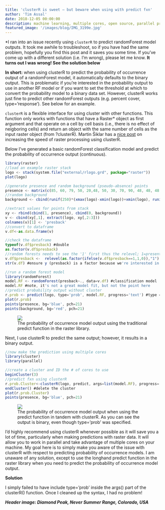 ```yaml
---
title: 'clusterR is sweet – but beware when using with predict fxn'
author: 'Tim Assal'
date: 2018-12-05 00:00:00
description: machine learning, multiple cores, open source, parallel processing, R statistics, remote sensing, science communication, spatial statistics, species distribution modeling
featured_image: '/images/blog/IMG_3199e.jpg'
---
```


*I ran into an issue recently using `clusterR` to predict randomForest
model outputs. It took me awhile to troubleshoot, so if you have had
the same problem, hopefully you find this post and it saves you some
time. If you’ve come up with a different solution (i.e. I’m wrong),
please let me know. **It turns out I was wrong! See the solution below**

**In short:** when using clusterR to predict the probability of
occurrence output of a randomForest model, it automatically defaults to
the binary output. This is problematic if you’re interested in the
probability output to use in another RF model or if you want to set the
threshold at which to convert the probability model to a binary data
set. However, clusterR works just fine to predict other randomForest
outputs (e.g. percent cover, type=’response’). See below for an example.

`clusterR` is a flexible interface for using cluster with other
functions. This function only works with functions that have a Raster\*
object as first argument and that operate on a cell by cell basis (i.e.,
there is no effect of neigboring cells) and return an object with the
same number of cells as the input raster object (from ?clusterR). Martin
Šiklar has a [nice
post](https://www.gis-blog.com/increasing-the-speed-of-raster-processing-with-r-part-33-cluster/)
on increasing the speed of raster processing using clusterR.

Below I’ve generated a basic randomForest classification model and
predict the probability of occurrence output (continuous).

``` js
library(raster)
//load an example raster stack
logo <- stack(system.file("external/rlogo.grd", package="raster"))
plot(logo)

//generate presence and random background (pseudo-absence) points
presence <- matrix(c(85, 60, 79, 50, 20,48, 50, 30, 70, 90, 48, 48, 48, 53, 50, 46, 54, 70, 84, 85, 74, 84, 95, 85, 66, 42, 26, 4, 19, 17, 5, 52, 10, 68, 50, 52, 18, 20, 30, 60, 7, 14, 26, 29, 39, 45, 51, 56, 46, 38, 31, 22, 34, 60, 70, 73, 63, 46, 43, 28), ncol=2)
//random background
background <- cbind(runif(250)*(xmax(logo)-xmin(logo))+xmin(logo), runif(250)*(ymax(logo)-ymin(logo))+ymin(logo))

//extract values for points from stack
xy <- rbind(cbind(1, presence), cbind(0, background))
v <- cbind(xy[,1], extract(logo, xy[,2:3]))
colnames(v)[1] <- 'presback'
//convert to dataframe
v.df<-as.data.frame(v)

//check the dataframe
typeof(v.df$presback) #double
as.factor(v.df$presback)
//random forests needs to see the '1' first thus the relevel; 1=present, 0=absent; 
v.df$presback <-  relevel(as.factor(ifelse(v.df$presback==1,1,0)),"1")
str(v.df) #ensure y (presback) is a factor because we're interested in a classification, not a regression

//run a random forest model
library(randomForest)
model.RF <- randomForest(presback~., data=v.df) #classification model 
model.RF #note, it's not a great model fit, but not the point here
//predict probability output without cluster
r.prob <- predict(logo, type='prob', model.RF, progress='text') #type = 'prob' -> probability of occurrence model
plot(r.prob)
points(presence, bg='blue', pch=21)
points(background, bg='red', pch=21)
```
<figure>
  <img src='../../images/blog/RF_predict_longhand.jpeg'>
  <figcaption>The probability of occurrence model output using the traditional predict
function in the raster library.</figcaption>
</figure>

Next, I use clusterR to predict the same output; however, it results in
a binary output.

``` js
//now make the prediction using multiple cores
library(cluster)
library(parallel)

//create a cluster and ID the # of cores to use
beginCluster(3)
//predict fxn using clusterR
r.prob.Cluster<-clusterR(logo, predict, args=list(model.RF), progress='text', type='prob')
endCluster() #delete the cluster
plot(r.prob.Cluster)
points(presence, bg='blue', pch=21)
```
<figure>
  <img src='../../images/blog/RF_predict_usingCluster.jpeg'>
  <figcaption>The probability of occurrence model output when using the predict
function in tandem with clusterR. As you can see the output is binary,
even though type=’prob’ was specified.</figcaption>
</figure>

I’d highly recommend using clusterR whenever possible as it will save
you a lot of time, particularly when making predictions with raster
data. It will allow you to work in parallel and take advantage of
multiple cores on your machine. My goal here is to simply make you aware
of the issue with clusterR with respect to predicting probability of
occurrence models. I am unaware of any solution, except to use the
longhand predict function in the raster library when you need to predict
the probability of occurrence model output.

**Solution**

I simply failed to have include type=’prob’ inside the args() part of
the clusterR() function. Once I cleaned up the syntax, I had no problem!

***Header image: Diamond Peak, Never Summer Range, Colorado, USA***